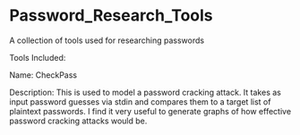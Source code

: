 # Password_Research_Tools
A collection of tools used for researching passwords

Tools Included:

Name: CheckPass

Description: This is used to model a password cracking attack. It takes as input password guesses via stdin and compares them to a target list of plaintext passwords. I find it very useful to generate graphs of how effective password cracking attacks would be.

